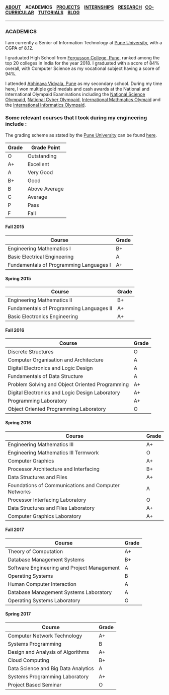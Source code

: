#### [ABOUT](./index.md) &ensp; ACADEMICS &ensp; [PROJECTS](./projects.md) &ensp; [INTERNSHIPS](./internships.md) &ensp; [RESEARCH](./research.md) &ensp;[CO-CURRICULAR](./extraCurricular.md) &ensp; [TUTORIALS](./tutorials.md) &ensp; [BLOG](./blogs.md)

------- 

### ACADEMICS
I am currently a Senior of Information Technology at [Pune University](http://www.unipune.ac.in), with a CGPA of 8.12.

I graduated High School from [Fergusson College, Pune](http://www.fergusson.edu/), ranked among the top 20 colleges in India for the year 2018. I graduated with a score of 84% overall, with Computer Science as my vocational subject having a score of 94%.

I attended [Abhinava Vidyala, Pune](http://www.asm.ac.in/avemps/) as my secondary school. During my time here, I won multiple gold medals and cash awards at the National and International Olympaid Examinations including the [National Science Olympaid](http://www.sofworld.org/nso), [National Cyber Olympaid](http://www.sofworld.org/nco), [International Mathmatics Olymaid](http://www.sofworld.org/imo) and the [International Informatics Olympaid](https://www.silverzone.org/SubjectInfo/iio).
  
### Some relevant courses that I took during my engineering include :

The grading scheme as stated by the [Pune University]() can be found [here](http://www.unipune.ac.in/university_files/pdf/CBCS-Handbook-28-7-15.pdf).

Grade | Grade Point
------------ | -------------
O | Outstanding
A+ | Excellent
A | Very Good
B+ | Good
B | Above Average
C | Average
P | Pass
F | Fail



#### Fall 2015

Course | Grade
------------ | -------------
Engineering Mathematics I | B+
Basic Electrical Engineering | A
Fundamentals of Programming Languages I | A+

#### Spring 2015

Course | Grade
------------ | -------------
Engineering Mathematics II | B+
Fundamentals of Programming Languages II | A+
Basic Electronics Engineering | A+

#### Fall 2016

Course | Grade
------------ | -------------
Discrete Structures | O
Computer Organisation and Architecture | A
Digital Electronics and Logic Design | A
Fundamentals of Data Structure | A
Problem Solving and Object Oriented Programming | A+
Digital Electronics and Logic Design Laboratory | A+
Programming Laboratory | A+
Object Oriented Programming Laboratory | O

#### Spring 2016

Course | Grade
------------ | -------------
Engineering Mathematics III | A+
Engineering Mathematics III Termwork | O
Computer Graphics | A+
Processor Architecture and Interfacing | B+
Data Structures and Files | A+
Foundations of Communications and Computer Networks | A
Processor Interfacing Laboratory | O
Data Structures and Files Laboratory | A+
Computer Graphics Laboratory| A+

#### Fall 2017

Course | Grade
------------ | -------------
Theory of Computation | A+
Database Management Systems | B+
Software Engineering and Project Management | A
Operating Systems | B
Human Computer Interaction | A
Database Management Systems Laboratory| A
Operating Systems Laboratory | O

#### Spring 2017

Course | Grade
------------ | -------------
Computer Network Technology | A+
Systems Programming | B
Design and Analysis of Algorithms | A+
Cloud Computing | B+
Data Science and Big Data Analytics | A
Systems Programming Laboratory | A+
Project Based Seminar | O


